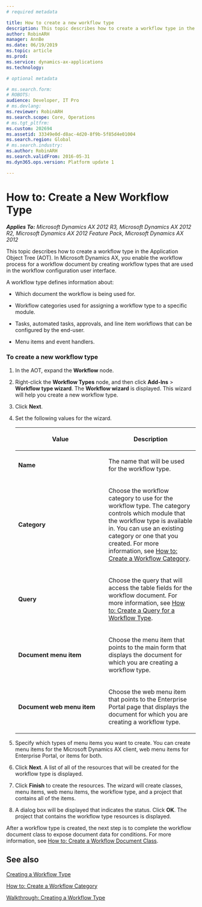 ```yaml
---
# required metadata

title: How to create a new workflow type
description: This topic describes how to create a workflow type in the Application Object Tree (AOT).
author: RobinARH
manager: AnnBe
ms.date: 06/19/2019
ms.topic: article
ms.prod: 
ms.service: dynamics-ax-applications
ms.technology: 

# optional metadata

# ms.search.form: 
# ROBOTS: 
audience: Developer, IT Pro
# ms.devlang: 
ms.reviewer: RobinARH
ms.search.scope: Core, Operations
# ms.tgt_pltfrm: 
ms.custom: 202694
ms.assetid: 33349e0d-d8ac-4d20-8f9b-5f85d4e01004
ms.search.region: Global
# ms.search.industry: 
ms.author: RobinARH
ms.search.validFrom: 2016-05-31
ms.dyn365.ops.version: Platform update 1

---
```


# How to: Create a New Workflow Type 


_**Applies To:** Microsoft Dynamics AX 2012 R3, Microsoft Dynamics AX 2012 R2, Microsoft Dynamics AX 2012 Feature Pack, Microsoft Dynamics AX 2012_

This topic describes how to create a workflow type in the Application Object Tree (AOT). In Microsoft Dynamics AX, you enable the workflow process for a workflow document by creating workflow types that are used in the workflow configuration user interface.

A workflow type defines information about:

  - Which document the workflow is being used for.

  - Workflow categories used for assigning a workflow type to a specific module.

  - Tasks, automated tasks, approvals, and line item workflows that can be configured by the end-user.

  - Menu items and event handlers.

### To create a new workflow type

1.  In the AOT, expand the **Workflow** node.

2.  Right-click the **Workflow Types** node, and then click **Add-Ins** \> **Workflow type wizard**. The **Workflow wizard** is displayed. This wizard will help you create a new workflow type.

3.  Click **Next**.

4.  Set the following values for the wizard.
    
    <table>
    <colgroup>
    <col style="width: 50%" />
    <col style="width: 50%" />
    </colgroup>
    <thead>
    <tr class="header">
    <th><p>Value</p></th>
    <th><p>Description</p></th>
    </tr>
    </thead>
    <tbody>
    <tr class="odd">
    <td><p><strong>Name</strong></p></td>
    <td><p>The name that will be used for the workflow type.</p></td>
    </tr>
    <tr class="even">
    <td><p><strong>Category</strong></p></td>
    <td><p>Choose the workflow category to use for the workflow type. The category controls which module that the workflow type is available in. You can use an existing category or one that you created. For more information, see <a href="how-to-create-a-workflow-category.md">How to: Create a Workflow Category</a>.</p></td>
    </tr>
    <tr class="odd">
    <td><p><strong>Query</strong></p></td>
    <td><p>Choose the query that will access the table fields for the workflow document. For more information, see <a href="how-to-create-a-query-for-a-workflow-type.md">How to: Create a Query for a Workflow Type</a>.</p></td>
    </tr>
    <tr class="even">
    <td><p><strong>Document menu item</strong></p></td>
    <td><p>Choose the menu item that points to the main form that displays the document for which you are creating a workflow type.</p></td>
    </tr>
    <tr class="odd">
    <td><p><strong>Document web menu item</strong></p></td>
    <td><p>Choose the web menu item that points to the Enterprise Portal page that displays the document for which you are creating a workflow type.</p></td>
    </tr>
    </tbody>
    </table>


5.  Specify which types of menu items you want to create. You can create menu items for the Microsoft Dynamics AX client, web menu items for Enterprise Portal, or items for both.

6.  Click **Next**. A list of all of the resources that will be created for the workflow type is displayed.

7.  Click **Finish** to create the resources. The wizard will create classes, menu items, web menu items, the workflow type, and a project that contains all of the items.

8.  A dialog box will be displayed that indicates the status. Click **OK**. The project that contains the workflow type resources is displayed.

After a workflow type is created, the next step is to complete the workflow document class to expose document data for conditions. For more information, see [How to: Create a Workflow Document Class](how-to-create-a-workflow-document-class.md).

## See also

[Creating a Workflow Type](creating-a-workflow-type.md)

[How to: Create a Workflow Category](how-to-create-a-workflow-category.md)

[Walkthrough: Creating a Workflow Type](walkthrough-creating-a-workflow-type.md)

